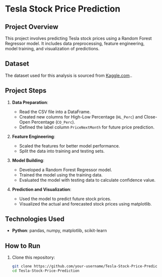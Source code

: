 # Tesla Stock Price Prediction

## Project Overview
This project involves predicting Tesla stock prices using a Random Forest Regressor model. It includes data preprocessing, feature engineering, model training, and visualization of predictions.

## Dataset
The dataset used for this analysis is sourced from [Kaggle.com](https://www.kaggle.com/datasets/rpaguirre/tesla-stock-price)..

## Project Steps
1. **Data Preparation**:
   - Read the CSV file into a DataFrame.
   - Created new columns for High-Low Percentage (`HL_Perc`) and Close-Open Percentage (`CO_Perc`).
   - Defined the label column `PriceNextMonth` for future price prediction.

2. **Feature Engineering**:
   - Scaled the features for better model performance.
   - Split the data into training and testing sets.

3. **Model Building**:
   - Developed a Random Forest Regressor model.
   - Trained the model using the training data.
   - Evaluated the model with testing data to calculate confidence value.

4. **Prediction and Visualization**:
   - Used the model to predict future stock prices.
   - Visualized the actual and forecasted stock prices using matplotlib.

## Technologies Used
- **Python**: pandas, numpy, matplotlib, scikit-learn

## How to Run
1. Clone this repository:
   ```sh
   git clone https://github.com/your-username/Tesla-Stock-Price-Prediction.git
   cd Tesla-Stock-Price-Prediction

